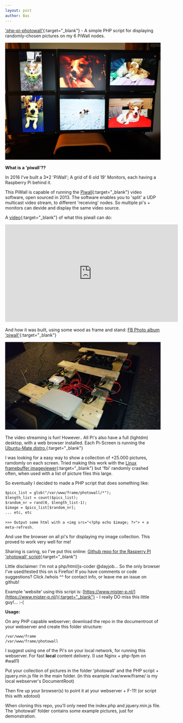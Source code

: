 ```yaml
---
layout: post
author: Bas
---
```

['php-pi-photowall'](https://github.com/basdds/php-pi-photowall){:target="_blank"} - A simple PHP script for displaying randomly-chosen pictures on my 6 PiWall nodes. 

![image](/assets/images/piwall.jpg)

**What is a 'piwall'??** 

In 2016 I've built a 3*2 'PiWall'; A grid of 6 old 19' Monitors, each having a Raspberry Pi behind it. 

This PiWall is capable of running the [Piwall](http://www.piwall.co.uk/){:target="_blank"} video software, open sourced in 2013.
The software enables you to 'split' a UDP multicast video stream, to different 'receiving' nodes. So multiple pi's + monitors can devide and display the same video source.

A [video](https://www.youtube.com/watch?v=Kru--U1kRy8){:target="_blank"} of what this piwall can do:  

<iframe width="560" height="315" src="https://www.youtube-nocookie.com/embed/Kru--U1kRy8" frameborder="0" allow="accelerometer; autoplay; encrypted-media; gyroscope; picture-in-picture" allowfullscreen></iframe><br/>

And how it was built, using some wood as frame and stand: [FB Photo album 'piwall'](https://www.facebook.com/bas.dds.nl/media_set?set=a.1429959373697741.1073741893.100000510777171&type=1&l=a61e0e0002){:target="_blank"}

![image](/assets/images/piwall2.jpg)

The video streaming is fun! However.. All Pi's also have a full (lightdm) desktop, with a web browser installed. Each Pi-Screen is running the [Ubuntu-Mate distro.](https://ubuntu-mate.org/raspberry-pi/){:target="_blank"}

I was looking for a easy way to show a collection of +25.000 pictures, ramdomly on each screen. Tried making this work with the [Linux framebuffer imageviewer](https://manpages.ubuntu.com/manpages/bionic/man1/fbi.1.html){:target="_blank"} but 'fbi' randomly crashed often, when used with a list of picture files this large.  

So eventually I decided to made a PHP script that does something like: 

```
$pics_list = glob("/var/www/frame/photowall/*");
$length_list = count($pics_list);
$random_nr = rand(0, $length_list-1);
$image = $pics_list[$random_nr];
... etc, etc 

>>> Output some html with a <img src="<?php echo $image; ?>"> + a meta-refresh.
``` 

And use the browser on all pi's for displaying my image collection. This proved to work very well for me!

Sharing is caring, so I've put this online: [Github repo for the Rasperry PI 'photowall' script](https://github.com/basdds/php-pi-photowall){:target="_blank"}

Little disclaimer: I'm not a php/html/js-coder @dayjob... So the only browser I've used/tested this on is Firefox! If you have comments or code suggestions? Click /whois ^^ for contact info, or leave me an issue on github!

Example 'website' using this script is: [https://www.mister-p.nl/](https://www.mister-p.nl/){:target="_blank"} - I really DO miss this little guy!... :-(  

**Usage:**

On any PHP capable webserver; download the repo in the documentroot of your webserver and create this folder structure:

```
/var/www/frame
/var/www/frame/photowall
```

I suggest using one of the Pi's on your local network, for running this webserver. For fast **local** content delivery. (I use Nginx + php-fpm on #wall1) 

Put your collection of pictures in the folder 'photowall' and the PHP script + jquery.min.js file in the main folder. (in this example /var/www/frame/ is my local webserver's DocumentRoot)

Then fire up your browser(s) to point it at your webserver + F-11! (or script this with xdotool) 

When cloning this repo, you'll only need the index.php and jquery.min.js file. The 'photowall' folder contains some example pictures, just for demonstration. 

